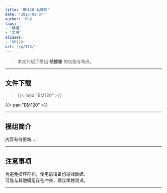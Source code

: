 ```yaml
---
title: 'BM120-骷髅箱'
date: '2025-03-07'
author: 'Bny'
tags:
- '模组'
- '实用'
aliases:
- 'BM120'
url: '/p/513/'
---
```


> 本文介绍了模组 **骷髅箱** 的功能与特点。

---

## 文件下载  

> {{< mod "BM120" >}}  

{{< pan "BM120" >}}  

---

## 模组简介

>  
内容有待更新...  

---

## 注意事项

>  
为避免损坏存档，使用前请备份游戏数据。  
可能与其他模组存在冲突，建议单独测试。  

---

